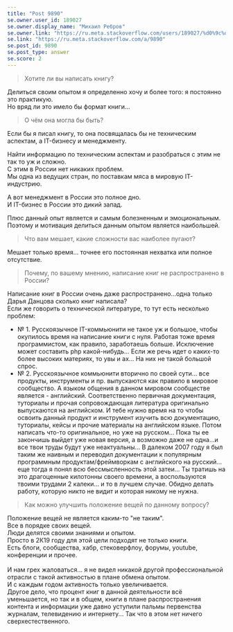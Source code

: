```yaml
---
title: "Post 9890"
se.owner.user_id: 189027
se.owner.display_name: "Михаил Ребров"
se.owner.link: "https://ru.meta.stackoverflow.com/users/189027/%d0%9c%d0%b8%d1%85%d0%b0%d0%b8%d0%bb-%d0%a0%d0%b5%d0%b1%d1%80%d0%be%d0%b2"
se.link: "https://ru.meta.stackoverflow.com/a/9890"
se.post_id: 9890
se.post_type: answer
se.score: 2
---
```

<blockquote>
  <p>Хотите ли вы написать книгу? </p>
</blockquote>

<p>Делиться своим опытом я определенно хочу и более того: я постоянно это практикую.<br/>
Но вряд ли это имело бы формат книги...</p>

<blockquote>
  <p>О чём она могла бы быть?</p>
</blockquote>

<p>Если бы я писал книгу, то она посвящалась бы не техническим аспектам, а IT-бизнесу и менеджменту.<br/></p>

<p>Найти информацию по техническим аспектам и разобраться с этим не так то уж и сложно.<br/>
С этим в России нет никаких проблем.<br/>
Мы одна из ведущих стран, по поставкам мяса в мировую IT-индустрию.<br/></p>

<p>А вот менеджмент в России это полное дно.<br/>
И IT-бизнес в России это дикий запад.<br/></p>

<p>Плюс данный опыт является и самым болезненным и эмоциональным.<br/>
Поэтому и мотивация делиться данным опытом является наибольшей.</p>

<blockquote>
  <p>Что вам мешает, какие сложности вас наиболее пугают?</p>
</blockquote>

<p>Мешает только время... точнее его постоянная нехватка или полное отсутствие.</p>

<blockquote>
  <p>Почему, по вашему мнению, написание книг не распространено в России?</p>
</blockquote>

<p>Написание книг в России очень даже распространено...одна только Дарья Данцова сколько книг написала? <br/>
Если же говорить о технической литературе, то тут есть несколько проблем:</p>

<ul>
<li>№ 1. Русскоязычное IT-коммьюнити не такое уж и большое, чтобы окупилось время на написание книги с нуля. Работая тоже время программистом, как правило, заработаешь больше. Исключение может составить php какой-нибудь... Если же речь идет о каких-то более высоких материях, то увы и ах... На них не такой большой спрос.</li>
<li>№ 2. Русскоязычное коммьюнити вторично по своей сути... все продукты, инструменты и пр. выпускаются как правило в мировое сообщество. А языком общения в данном мировом сообществе является - английский. Соответственно первичная документация, туториалы и прочая сопровождающая литература оригинально выпускаются на английском. И тебе нужно время на то чтобы освоить данный продукт и инструмент изучить всю документацию, туториалы, кейсы и прочие материалы на английском языке. Потом написать что-то оригинальное, но уже на русском... Пока ты ее закончишь выйдет уже новая версия, а возможно даже не одна...и все твои труды будут уже неактуальны... В далеком 2007 году я был таким же наивным и переводил документации к популярным программным продуктам/фреймворкам с английского на русский... еще тогда я понял всю бессмысленность этой затеи... Ты тратишь на это драгоценные килотонны своего времени, а воспользуются твоими трудами 2 калеки... и то в лучшем случае. Обидно делать работу, которую никто не видит и которая никому не нужна.</li>
</ul>

<blockquote>
  <p>Как можно улучшить положение вещей по данному вопросу?</p>
</blockquote>

<p>Положение вещей не является каким-то "не таким".<br/>
Все в порядке своих вещей. <br/>
Люди делятся своими знаниями и опытом.<br/>
Просто в 2К19 году для этой цели подходят не только книги.<br/>
Есть блоги, сообщества, хабр, стековерфлоу, форумы, youtube, конференции и прочее.<br/><br/>
И нам грех жаловаться... я не видел никакой другой профессиональной отрасли с такой активностью в плане обмена опытом.<br/>
И с каждым годом активность только увеличивается.<br/>
Другое дело, что процент книг в данной деятельности всё уменьшается, но так и в общем, книги в плане распространения контента и информации уже давно уступили пальмы первенства журналам, телевидению и интернету... 
Так что в этом нет ничего сверхестественного.</p>

